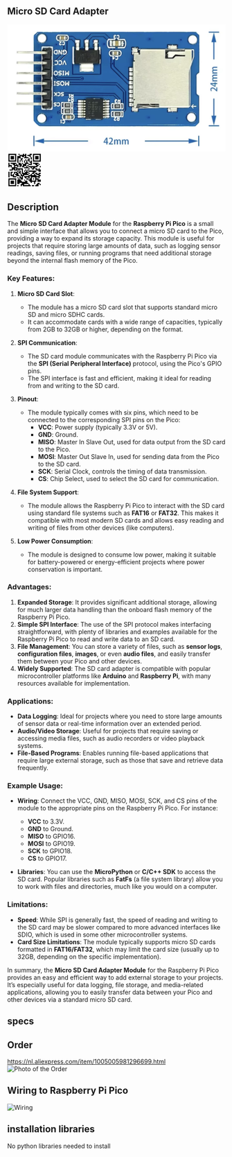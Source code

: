 ## Micro SD Card Adapter

<img src="Micro SD Card Adapter_Photo.jpg" alt="Photo of the component">

<img src="Micro SD Card Adapter_QR_code.jpg" alt="QR code to this page" width="80" height="80">


## Description
The **Micro SD Card Adapter Module** for the **Raspberry Pi Pico** is a small and simple interface that allows you to connect a micro SD card to the Pico, providing a way to expand its storage capacity. This module is useful for projects that require storing large amounts of data, such as logging sensor readings, saving files, or running programs that need additional storage beyond the internal flash memory of the Pico.

### Key Features:
1. **Micro SD Card Slot**:
   - The module has a micro SD card slot that supports standard micro SD and micro SDHC cards.
   - It can accommodate cards with a wide range of capacities, typically from 2GB to 32GB or higher, depending on the format.

2. **SPI Communication**:
   - The SD card module communicates with the Raspberry Pi Pico via the **SPI (Serial Peripheral Interface)** protocol, using the Pico's GPIO pins.
   - The SPI interface is fast and efficient, making it ideal for reading from and writing to the SD card.

3. **Pinout**:
   - The module typically comes with six pins, which need to be connected to the corresponding SPI pins on the Pico:
     - **VCC**: Power supply (typically 3.3V or 5V).
     - **GND**: Ground.
     - **MISO**: Master In Slave Out, used for data output from the SD card to the Pico.
     - **MOSI**: Master Out Slave In, used for sending data from the Pico to the SD card.
     - **SCK**: Serial Clock, controls the timing of data transmission.
     - **CS**: Chip Select, used to select the SD card for communication.

4. **File System Support**:
   - The module allows the Raspberry Pi Pico to interact with the SD card using standard file systems such as **FAT16** or **FAT32**. This makes it compatible with most modern SD cards and allows easy reading and writing of files from other devices (like computers).

5. **Low Power Consumption**:
   - The module is designed to consume low power, making it suitable for battery-powered or energy-efficient projects where power conservation is important.

### Advantages:
1. **Expanded Storage**: It provides significant additional storage, allowing for much larger data handling than the onboard flash memory of the Raspberry Pi Pico.
2. **Simple SPI Interface**: The use of the SPI protocol makes interfacing straightforward, with plenty of libraries and examples available for the Raspberry Pi Pico to read and write data to an SD card.
3. **File Management**: You can store a variety of files, such as **sensor logs**, **configuration files**, **images**, or even **audio files**, and easily transfer them between your Pico and other devices.
4. **Widely Supported**: The SD card adapter is compatible with popular microcontroller platforms like **Arduino** and **Raspberry Pi**, with many resources available for implementation.

### Applications:
- **Data Logging**: Ideal for projects where you need to store large amounts of sensor data or real-time information over an extended period.
- **Audio/Video Storage**: Useful for projects that require saving or accessing media files, such as audio recorders or video playback systems.
- **File-Based Programs**: Enables running file-based applications that require large external storage, such as those that save and retrieve data frequently.

### Example Usage:
- **Wiring**: Connect the VCC, GND, MISO, MOSI, SCK, and CS pins of the module to the appropriate pins on the Raspberry Pi Pico. For instance:
  - **VCC** to 3.3V.
  - **GND** to Ground.
  - **MISO** to GPIO16.
  - **MOSI** to GPIO19.
  - **SCK** to GPIO18.
  - **CS** to GPIO17.
  
- **Libraries**: You can use the **MicroPython** or **C/C++ SDK** to access the SD card. Popular libraries such as **FatFs** (a file system library) allow you to work with files and directories, much like you would on a computer.

### Limitations:
- **Speed**: While SPI is generally fast, the speed of reading and writing to the SD card may be slower compared to more advanced interfaces like SDIO, which is used in some other microcontroller systems.
- **Card Size Limitations**: The module typically supports micro SD cards formatted in **FAT16/FAT32**, which may limit the card size (usually up to 32GB, depending on the specific implementation).

In summary, the **Micro SD Card Adapter Module** for the Raspberry Pi Pico provides an easy and efficient way to add external storage to your projects. It’s especially useful for data logging, file storage, and media-related applications, allowing you to easily transfer data between your Pico and other devices via a standard micro SD card.

## specs


## Order
<a href="https://nl.aliexpress.com/item/1005005981296699.html">https://nl.aliexpress.com/item/1005005981296699.html</a>
<img src="Micro SD Card Adapte_Order.jpg" alt="Photo of the Order">

## Wiring to Raspberry Pi Pico

<img src="Micro SD Card Adapter_Wiring.jpg" alt="Wiring" >

## installation libraries

No python libraries needed to install







